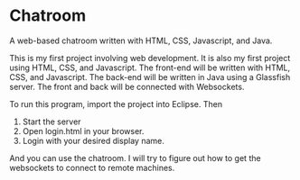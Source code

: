 # Chatroom
A web-based chatroom written with HTML, CSS, Javascript, and Java.

This is my first project involving web development. It is also my first project using HTML, CSS, and Javascript. The front-end will be written with HTML, CSS, and Javascript. The back-end will be written in Java using a Glassfish server. The front and back will be connected with Websockets.

To run this program, import the project into Eclipse. Then

1. Start the server
2. Open login.html in your browser.
3. Login with your desired display name.

And you can use the chatroom. I will try to figure out how to get the websockets to connect to remote machines.

